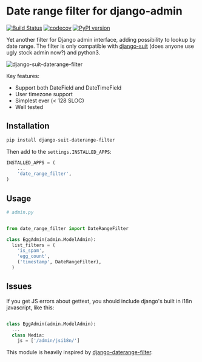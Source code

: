 # Date range filter for django-admin

[![Build Status](https://travis-ci.org/f213/django-suit-daterange-filter.svg?branch=master)](https://travis-ci.org/f213/django-suit-daterange-filter)
[![codecov](https://codecov.io/gh/f213/django-suit-daterange-filter/branch/master/graph/badge.svg)](https://codecov.io/gh/f213/django-suit-daterange-filter)
[![PyPI version](https://badge.fury.io/py/django-suit-daterange-filter.svg)](https://badge.fury.io/py/django-suit-daterange-filter)

Yet another filter for Django admin interface, adding possibility to lookup by date range. The filter is only compatible with [django-suit](https://github.com/darklow/django-suit) (does anyone use ugly stock admin now?) and python3.

![django-suit-daterange-filter](https://cloud.githubusercontent.com/assets/1592663/23668937/af6d1b54-0373-11e7-8ed2-3e4dcb9b3b54.png)

Key features:

* Support both DateField and DateTimeField
* User timezone support
* Simplest ever (< 128 SLOC)
* Well tested

## Installation

```sh
pip install django-suit-daterange-filter
```

Then add to the `settings.INSTALLED_APPS`:

```python
INSTALLED_APPS = (
    ...
    'date_range_filter',
)
```

## Usage

```python
# admin.py


from date_range_filter import DateRangeFilter

class EggAdmin(admin.ModelAdmin):
  list_filters = (
    'is_spam',
    'egg_count',
    ('timestamp', DateRangeFilter),
  )

```

## Issues

If you get JS errors about gettext, you should include django's built in i18n javascript, like this:

```python

class EggAdmin(admin.ModelAdmin):
  ...
  class Media:
    js = ['/admin/jsi18n/']
```

This module is heavily inspired by [django-daterange-filter](https://github.com/tzulberti/django-datefilterspec).
